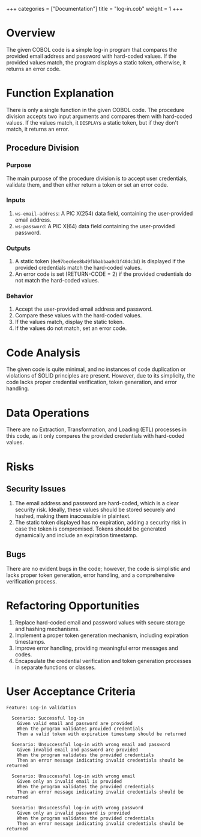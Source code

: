 +++
categories = ["Documentation"]
title = "log-in.cob"
weight = 1
+++


# Overview

The given COBOL code is a simple log-in program that compares the provided email address and password with hard-coded values. If the provided values match, the program displays a static token, otherwise, it returns an error code.

# Function Explanation

There is only a single function in the given COBOL code. The procedure division accepts two input arguments and compares them with hard-coded values. If the values match, it `DISPLAY`s a static token, but if they don't match, it returns an error.

## Procedure Division

### Purpose

The main purpose of the procedure division is to accept user credentials, validate them, and then either return a token or set an error code.

### Inputs

1. `ws-email-address`: A PIC X(254) data field, containing the user-provided email address.
2. `ws-password`: A PIC X(64) data field containing the user-provided password.

### Outputs

1. A static token (`0e97bec6ee8b49fbbabbaa9d1f404c3d`) is displayed if the provided credentials match the hard-coded values.
2. An error code is set (RETURN-CODE = 2) if the provided credentials do not match the hard-coded values.

### Behavior

1. Accept the user-provided email address and password.
2. Compare these values with the hard-coded values.
3. If the values match, display the static token.
4. If the values do not match, set an error code.

# Code Analysis

The given code is quite minimal, and no instances of code duplication or violations of SOLID principles are present. However, due to its simplicity, the code lacks proper credential verification, token generation, and error handling.

# Data Operations

There are no Extraction, Transformation, and Loading (ETL) processes in this code, as it only compares the provided credentials with hard-coded values.

# Risks

## Security Issues

1. The email address and password are hard-coded, which is a clear security risk. Ideally, these values should be stored securely and hashed, making them inaccessible in plaintext.
2. The static token displayed has no expiration, adding a security risk in case the token is compromised. Tokens should be generated dynamically and include an expiration timestamp.

## Bugs

There are no evident bugs in the code; however, the code is simplistic and lacks proper token generation, error handling, and a comprehensive verification process.

# Refactoring Opportunities

1. Replace hard-coded email and password values with secure storage and hashing mechanisms.
2. Implement a proper token generation mechanism, including expiration timestamps.
3. Improve error handling, providing meaningful error messages and codes.
4. Encapsulate the credential verification and token generation processes in separate functions or classes.

# User Acceptance Criteria

```gherkin
Feature: Log-in validation

  Scenario: Successful log-in
    Given valid email and password are provided
    When the program validates provided credentials
    Then a valid token with expiration timestamp should be returned

  Scenario: Unsuccessful log-in with wrong email and password
    Given invalid email and password are provided
    When the program validates the provided credentials
    Then an error message indicating invalid credentials should be returned

  Scenario: Unsuccessful log-in with wrong email
    Given only an invalid email is provided
    When the program validates the provided credentials
    Then an error message indicating invalid credentials should be returned

  Scenario: Unsuccessful log-in with wrong password
    Given only an invalid password is provided
    When the program validates the provided credentials
    Then an error message indicating invalid credentials should be returned
```